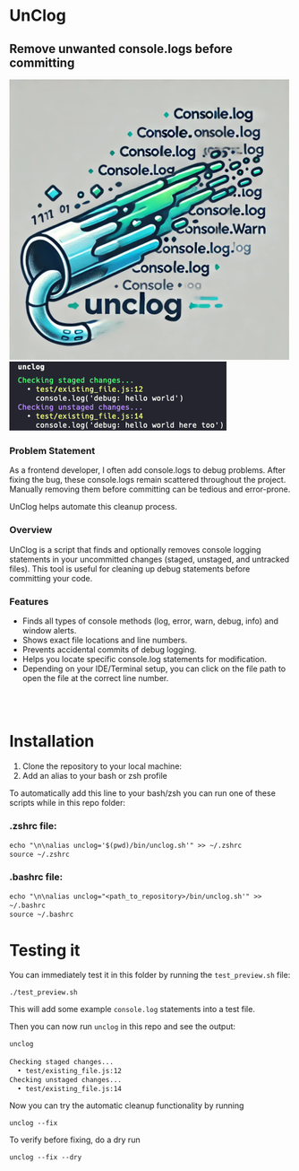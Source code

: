 # UnClog
## Remove unwanted console.logs before committing

<img src="./docs/unclog_illustration.png" alt="Unclog Illustration" width="500"/>

<br />

<img src="./docs/example_output.png" alt="Example output screenshot"/>

### Problem Statement
As a frontend developer, I often add console.logs to debug problems. After fixing the bug, these console.logs remain scattered throughout the project. Manually removing them before committing can be tedious and error-prone.

UnClog helps automate this cleanup process.

### Overview
UnClog is a script that finds and optionally removes console logging statements in your uncommitted changes (staged, unstaged, and untracked files). This tool is useful for cleaning up debug statements before committing your code.

### Features
- Finds all types of console methods (log, error, warn, debug, info) and window alerts.
- Shows exact file locations and line numbers.
- Prevents accidental commits of debug logging.
- Helps you locate specific console.log statements for modification.
- Depending on your IDE/Terminal setup, you can click on the file path to open the file at the correct line number.

<br />
<br />

# Installation
1. Clone the repository to your local machine:
2. Add an alias to your bash or zsh profile

To automatically add this line to your bash/zsh you can run one of these scripts while in this repo folder:

### .zshrc file:
```
echo "\n\nalias unclog='$(pwd)/bin/unclog.sh'" >> ~/.zshrc
source ~/.zshrc
```

### .bashrc file:
```
echo "\n\nalias unclog="<path_to_repository>/bin/unclog.sh'" >> ~/.bashrc
source ~/.bashrc
```

# Testing it
You can immediately test it in this folder by running the `test_preview.sh` file:
```
./test_preview.sh
```
This will add some example `console.log` statements into a test file.

Then you can now run `unclog` in this repo and see the output:
```
unclog

Checking staged changes...
  • test/existing_file.js:12
Checking unstaged changes...
  • test/existing_file.js:14
```

Now you can try the automatic cleanup functionality by running
```
unclog --fix
```

To verify before fixing, do a dry run
```
unclog --fix --dry
```